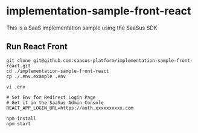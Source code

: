 # implementation-sample-front-react

This is a SaaS implementation sample using the SaaSus SDK

## Run React Front

```
git clone git@github.com:saasus-platform/implementation-sample-front-react.git
cd ./implementation-sample-front-react
cp ./.env.example .env
```

```
vi .env

# Set Env for Redirect Login Page
# Get it in the SaaSus Admin Console
REACT_APP_LOGIN_URL=https://auth.xxxxxxxxxx.com
```

```
npm install
npm start
```
